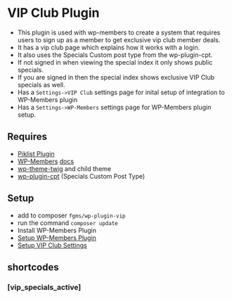 # VIP Club Plugin

* This plugin is used with wp-members to create a system that requires users to sign up as a member to get exclusive vip club member deals.
* It has a vip club page which explains how it works with a login.
* It also uses the Specials Custom post type from the wp-plugin-cpt.
* If not signed in when viewing the special index it only shows public specials.
* If you are signed in then the special index shows exclusive VIP Club specials as well.
* Has a ```Settings->VIP Club``` settings page for inital setup of integration to WP-Members plugin
* Has a ```Settings->WP-Members``` settings page for WP-Members plugin setup.

## Requires
  * [Piklist Plugin](https://en-ca.wordpress.org/plugins/piklist/)
  * [WP-Members](https://en-ca.wordpress.org/plugins/wp-members/) [docs](https://rocketgeek.com/plugins/wp-members/docs/)
  * [wp-theme-twig](https://github.com/fgms/wp-theme-twig) and child theme
  * [wp-plugin-cpt](https://github.com/sturple/wp-plugin-cpt) (Specials Custom Post Type)


## Setup
* add to composer ``` fgms/wp-plugin-vip ```
* run the command ```composer update```
* Install WP-Members Plugin
* [Setup WP-Members Plugin](docs/wp-members-setup.md)
* [Setup VIP Club Settings](docs/vip-club-setup.md)




## shortcodes

### [vip_specials_active]
